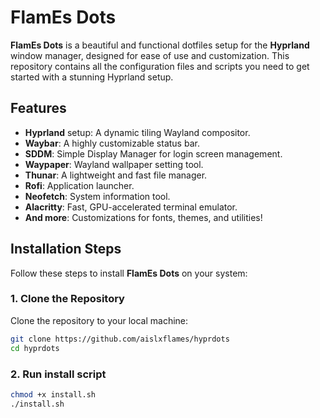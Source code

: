 # FlamEs Dots

**FlamEs Dots** is a beautiful and functional dotfiles setup for the **Hyprland** window manager, designed for ease of use and customization. This repository contains all the configuration files and scripts you need to get started with a stunning Hyprland setup.

## Features
- **Hyprland** setup: A dynamic tiling Wayland compositor.
- **Waybar**: A highly customizable status bar.
- **SDDM**: Simple Display Manager for login screen management.
- **Waypaper**: Wayland wallpaper setting tool.
- **Thunar**: A lightweight and fast file manager.
- **Rofi**: Application launcher.
- **Neofetch**: System information tool.
- **Alacritty**: Fast, GPU-accelerated terminal emulator.
- **And more**: Customizations for fonts, themes, and utilities!

## Installation Steps

Follow these steps to install **FlamEs Dots** on your system:

### 1. Clone the Repository

Clone the repository to your local machine:

```bash
git clone https://github.com/aislxflames/hyprdots
cd hyprdots
```
### 2. Run install script

```bash
chmod +x install.sh
./install.sh
```

